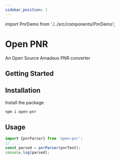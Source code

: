 ```yaml
---
sidebar_position: 1
---
```

import PnrDemo from './../src/components/PnrDemo';

# Open PNR

An Open Source Amadeus PNR converter

## Getting Started

<PnrDemo></PnrDemo>

## Installation

Install the package

```bash
npm i open-pnr
```

## Usage
```js
import {pnrParser} from 'open-pnr';
// .... 
const parsed = pnrParser(pnrText);
console.log(parsed);
```
